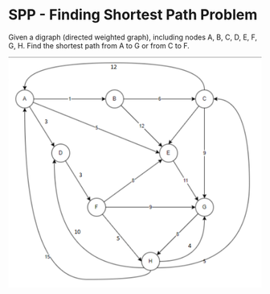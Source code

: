 # SPP - Finding Shortest Path Problem
Given a digraph (directed weighted graph), including nodes A, B, C, D, E, F, G, H. Find the shortest path from A to G or from C to F.

![Dijkstra.png](docs%2FDijkstra.png)
